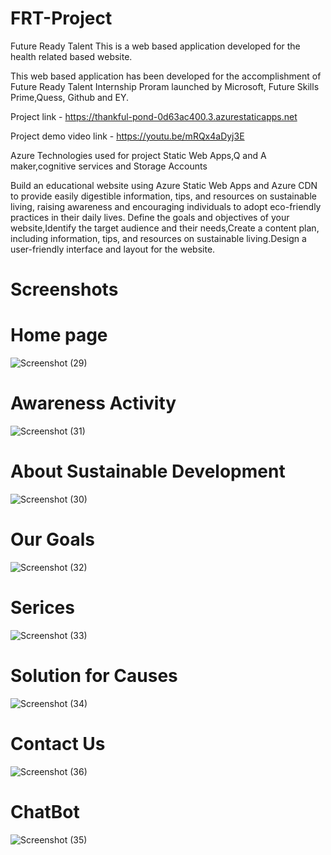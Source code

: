 # FRT-Project
Future Ready Talent
This is a web based application developed for the health related based website.

This web based application has been developed for the accomplishment of Future Ready Talent Internship Proram launched by Microsoft, Future Skills Prime,Quess, Github and EY.

Project link - https://thankful-pond-0d63ac400.3.azurestaticapps.net

Project demo video link - https://youtu.be/mRQx4aDyj3E

Azure Technologies used for project Static Web Apps,Q and A maker,cognitive services and Storage Accounts

Build an educational website using Azure Static Web Apps and Azure CDN to provide easily digestible information, tips, and resources on sustainable living, raising awareness and encouraging individuals to adopt eco-friendly practices in their daily lives.
Define the goals and objectives of your website,Identify the target audience and their needs,Create a content plan, including information, tips, and resources on sustainable living.Design a user-friendly interface and layout for the website.
<h1>Screenshots</h1>

<h1>Home page</h1>

![Screenshot (29)](https://github.com/20a31a05a6/FRT-Project/assets/109963842/45ed1942-9573-4009-9076-6c3074976365)



<h1>Awareness Activity</h1>

![Screenshot (31)](https://github.com/20a31a05a6/FRT-Project/assets/109963842/06c9e805-001c-429b-9434-dfc7d2b66d7d)



<h1>About Sustainable Development</h1>

![Screenshot (30)](https://github.com/20a31a05a6/FRT-Project/assets/109963842/feb14ec1-b5dc-4cab-8a5e-1df84386471d)



<h1>Our Goals</h1>

![Screenshot (32)](https://github.com/20a31a05a6/FRT-Project/assets/109963842/94f1079a-5299-46dd-8aa8-7187f1f6907a)


<h1>Serices</h1>

![Screenshot (33)](https://github.com/20a31a05a6/FRT-Project/assets/109963842/74349f12-d471-4714-89fc-c675803d288f)



<h1>Solution for Causes</h1>

![Screenshot (34)](https://github.com/20a31a05a6/FRT-Project/assets/109963842/3db0bbb1-9550-43d8-ac73-d56739dfcb0b)


<h1>Contact Us</h1>

![Screenshot (36)](https://github.com/20a31a05a6/FRT-Project/assets/109963842/b8f6268c-62ad-405a-ab07-109d8619c8a1)


<h1>ChatBot</h1>

![Screenshot (35)](https://github.com/20a31a05a6/FRT-Project/assets/109963842/61d0b2cb-54ef-4174-8152-d28298349d23)










